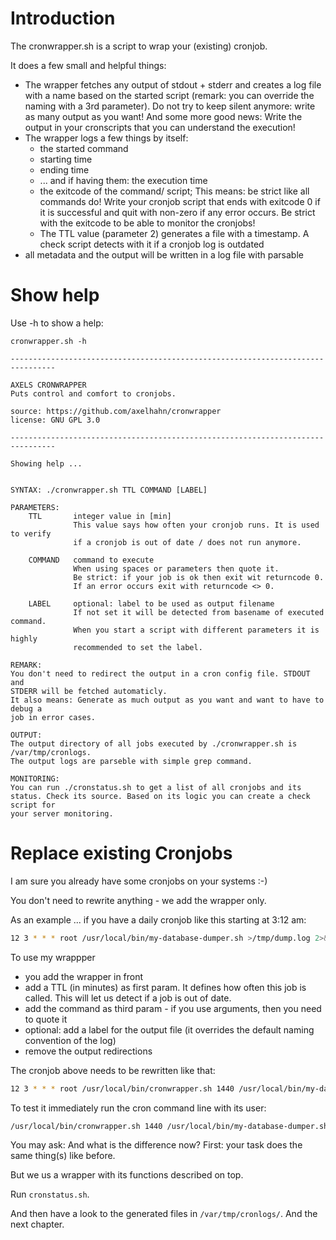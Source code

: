 # Introduction

The cronwrapper.sh is a script to wrap your (existing) cronjob. 

It does a few small and helpful things:

* The wrapper fetches any output of stdout + stderr and creates a log file with a name based on the started script 
  (remark: you can override the naming with a 3rd parameter).
  Do not try to keep silent anymore: write as many output as you want! 
  And some more good news: Write the output in your cronscripts that you can understand the execution!
* The wrapper logs a few things by itself: 
  * the started command
  * starting time
  * ending time
  * ... and if having them: the execution time
  * the exitcode of the command/ script;
    This means: be strict like all commands do! Write your cronjob script that
    ends with exitcode 0 if it is successful and quit with non-zero if any
    error occurs. Be strict with the exitcode to be able to monitor the cronjobs!
  * The TTL value (parameter 2) generates a file with a timestamp. A check
    script detects with it if a cronjob log is outdated
* all metadata and the output will be written in a log file with parsable

# Show help

Use -h to show a help:

```text
cronwrapper.sh -h

--------------------------------------------------------------------------------

AXELS CRONWRAPPER
Puts control and comfort to cronjobs.

source: https://github.com/axelhahn/cronwrapper
license: GNU GPL 3.0

--------------------------------------------------------------------------------

Showing help ...


SYNTAX: ./cronwrapper.sh TTL COMMAND [LABEL]

PARAMETERS:
    TTL       integer value in [min]
              This value says how often your cronjob runs. It is used to verify
              if a cronjob is out of date / does not run anymore.

    COMMAND   command to execute
              When using spaces or parameters then quote it.
              Be strict: if your job is ok then exit wit returncode 0.
              If an error occurs exit with returncode <> 0.

    LABEL     optional: label to be used as output filename
              If not set it will be detected from basename of executed command.
              When you start a script with different parameters it is highly
              recommended to set the label.

REMARK:
You don't need to redirect the output in a cron config file. STDOUT and
STDERR will be fetched automaticly. 
It also means: Generate as much output as you want and want to have to debug a
job in error cases.

OUTPUT:
The output directory of all jobs executed by ./cronwrapper.sh is
/var/tmp/cronlogs.
The output logs are parseble with simple grep command.

MONITORING:
You can run ./cronstatus.sh to get a list of all cronjobs and its
status. Check its source. Based on its logic you can create a check script for
your server monitoring.
```

# Replace existing Cronjobs

I am sure you already have some cronjobs on your systems :-)

You don't need to rewrite anything - we add the wrapper only.

As an example ... if you have a daily cronjob like this starting at 3:12 am:

```bash
12 3 * * * root /usr/local/bin/my-database-dumper.sh >/tmp/dump.log 2>&1
```

To use my wrappper

* you add the wrapper in front
* add a TTL (in minutes) as first param. It defines how often this job is called. This will let us detect if a job is out of date.
* add the command as third param - if you use arguments, then you need to quote it
* optional: add a label for the output file (it overrides the default naming convention of the log)
* remove the output redirections

The cronjob above needs to be rewritten like that:

```bash
12 3 * * * root /usr/local/bin/cronwrapper.sh 1440 /usr/local/bin/my-database-dumper.sh
```

To test it immediately run the cron command line with its user:

```bash
/usr/local/bin/cronwrapper.sh 1440 /usr/local/bin/my-database-dumper.sh
```

You may ask: And what is the difference now?
First: your task does the same thing(s) like before.

But we us a wrapper with its functions described on top.

Run `cronstatus.sh`.

And then have a look to the generated files in `/var/tmp/cronlogs/`. And the next chapter.